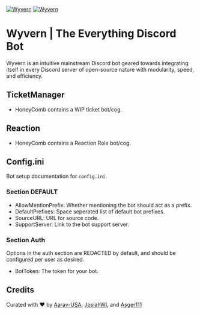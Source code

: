 [![Wyvern][Discord.gg]][Discord-url]
[![Wyvern][GitHub.com]][GitHub-url]

# Wyvern | The Everything Discord Bot
Wyvern is an intuitive mainstream Discord bot geared towards integrating itself in every Discord server of open-source nature with modularity, speed, and efficiency.

## TicketManager
- HoneyComb contains a WIP ticket bot/cog.

## Reaction
- HoneyComb contains a Reaction Role bot/cog.


## Config.ini
Bot setup documentation for `config.ini`.

### Section DEFAULT
- AllowMentionPrefix: Whether mentioning the bot should act as a prefix.
- DefaultPrefixes: Space seperated list of default bot prefixes.
- SourceURL: URL for source code.
- SupportServer: Link to the bot support server.

### Section Auth
Options in the auth section are REDACTED by default, and should be configured per user as desired.
- BotToken: The token for your bot.


## Credits
Curated with ❤️ by [Aarav-USA](https://github.com/Aarav-USA), [JosiahWI](https://github.com/JosiahWI), and [Asger111](https://github.com/Asger111)

<!-- 
Badge Links
-->
[Discord.gg]: https://img.shields.io/badge/Wyvern%20Discord%20Server-2c2f33?logo=discord&logoColor=fff&color=5865F2&link=https://discord.gg/YX2Zse9DF4
[Discord-url]: https://discord.gg/YX2Zse9DF4
[GitHub.com]: https://img.shields.io/badge/Wyvern%20GitHub%20Repository-2c2f33?logo=github&logoColor=fff&color=171515&link=https://github.com/Aarav-USA/Wyvern
[GitHub-url]: https:/github.com/Aarav-USA/Wyvern
